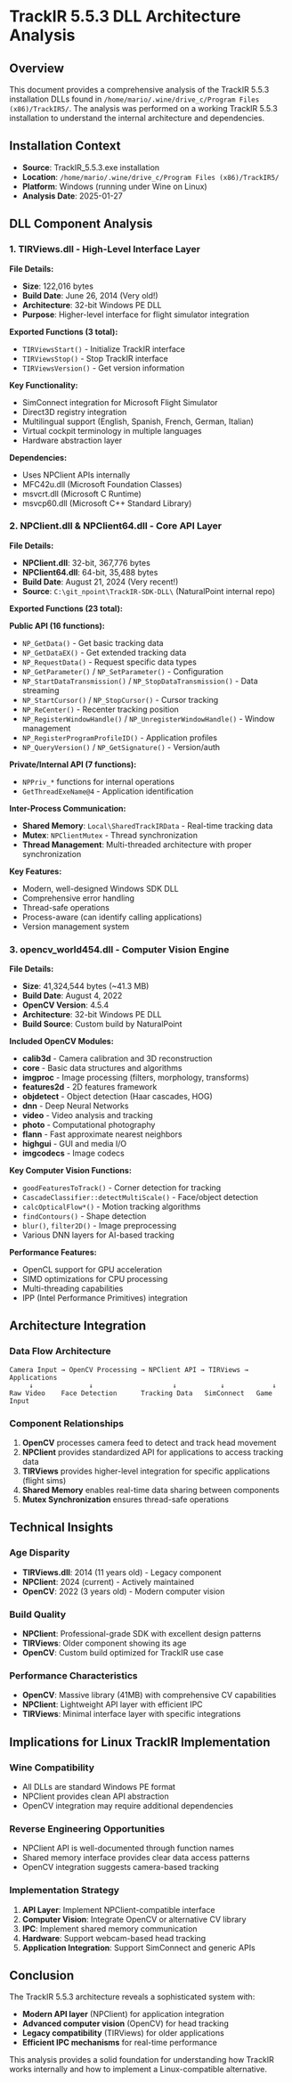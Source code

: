 # TrackIR 5.5.3 DLL Architecture Analysis

## Overview
This document provides a comprehensive analysis of the TrackIR 5.5.3 installation DLLs found in `/home/mario/.wine/drive_c/Program Files (x86)/TrackIR5/`. The analysis was performed on a working TrackIR 5.5.3 installation to understand the internal architecture and dependencies.

## Installation Context
- **Source**: TrackIR_5.5.3.exe installation
- **Location**: `/home/mario/.wine/drive_c/Program Files (x86)/TrackIR5/`
- **Platform**: Windows (running under Wine on Linux)
- **Analysis Date**: 2025-01-27

## DLL Component Analysis

### 1. TIRViews.dll - High-Level Interface Layer

**File Details:**
- **Size**: 122,016 bytes
- **Build Date**: June 26, 2014 (Very old!)
- **Architecture**: 32-bit Windows PE DLL
- **Purpose**: Higher-level interface for flight simulator integration

**Exported Functions (3 total):**
- `TIRViewsStart()` - Initialize TrackIR interface
- `TIRViewsStop()` - Stop TrackIR interface
- `TIRViewsVersion()` - Get version information

**Key Functionality:**
- SimConnect integration for Microsoft Flight Simulator
- Direct3D registry integration
- Multilingual support (English, Spanish, French, German, Italian)
- Virtual cockpit terminology in multiple languages
- Hardware abstraction layer

**Dependencies:**
- Uses NPClient APIs internally
- MFC42u.dll (Microsoft Foundation Classes)
- msvcrt.dll (Microsoft C Runtime)
- msvcp60.dll (Microsoft C++ Standard Library)

### 2. NPClient.dll & NPClient64.dll - Core API Layer

**File Details:**
- **NPClient.dll**: 32-bit, 367,776 bytes
- **NPClient64.dll**: 64-bit, 35,488 bytes
- **Build Date**: August 21, 2024 (Very recent!)
- **Source**: `C:\git_npoint\TrackIR-SDK-DLL\` (NaturalPoint internal repo)

**Exported Functions (23 total):**

**Public API (16 functions):**
- `NP_GetData()` - Get basic tracking data
- `NP_GetDataEX()` - Get extended tracking data
- `NP_RequestData()` - Request specific data types
- `NP_GetParameter()` / `NP_SetParameter()` - Configuration
- `NP_StartDataTransmission()` / `NP_StopDataTransmission()` - Data streaming
- `NP_StartCursor()` / `NP_StopCursor()` - Cursor tracking
- `NP_ReCenter()` - Recenter tracking position
- `NP_RegisterWindowHandle()` / `NP_UnregisterWindowHandle()` - Window management
- `NP_RegisterProgramProfileID()` - Application profiles
- `NP_QueryVersion()` / `NP_GetSignature()` - Version/auth

**Private/Internal API (7 functions):**
- `NPPriv_*` functions for internal operations
- `GetThreadExeName@4` - Application identification

**Inter-Process Communication:**
- **Shared Memory**: `Local\SharedTrackIRData` - Real-time tracking data
- **Mutex**: `NPClientMutex` - Thread synchronization
- **Thread Management**: Multi-threaded architecture with proper synchronization

**Key Features:**
- Modern, well-designed Windows SDK DLL
- Comprehensive error handling
- Thread-safe operations
- Process-aware (can identify calling applications)
- Version management system

### 3. opencv_world454.dll - Computer Vision Engine

**File Details:**
- **Size**: 41,324,544 bytes (~41.3 MB)
- **Build Date**: August 4, 2022
- **OpenCV Version**: 4.5.4
- **Architecture**: 32-bit Windows PE DLL
- **Build Source**: Custom build by NaturalPoint

**Included OpenCV Modules:**
- **calib3d** - Camera calibration and 3D reconstruction
- **core** - Basic data structures and algorithms
- **imgproc** - Image processing (filters, morphology, transforms)
- **features2d** - 2D features framework
- **objdetect** - Object detection (Haar cascades, HOG)
- **dnn** - Deep Neural Networks
- **video** - Video analysis and tracking
- **photo** - Computational photography
- **flann** - Fast approximate nearest neighbors
- **highgui** - GUI and media I/O
- **imgcodecs** - Image codecs

**Key Computer Vision Functions:**
- `goodFeaturesToTrack()` - Corner detection for tracking
- `CascadeClassifier::detectMultiScale()` - Face/object detection
- `calcOpticalFlow*()` - Motion tracking algorithms
- `findContours()` - Shape detection
- `blur()`, `filter2D()` - Image preprocessing
- Various DNN layers for AI-based tracking

**Performance Features:**
- OpenCL support for GPU acceleration
- SIMD optimizations for CPU processing
- Multi-threading capabilities
- IPP (Intel Performance Primitives) integration

## Architecture Integration

### Data Flow Architecture
```
Camera Input → OpenCV Processing → NPClient API → TIRViews → Applications
     ↓              ↓                    ↓           ↓            ↓
Raw Video    Face Detection      Tracking Data   SimConnect   Game Input
```

### Component Relationships
1. **OpenCV** processes camera feed to detect and track head movement
2. **NPClient** provides standardized API for applications to access tracking data
3. **TIRViews** provides higher-level integration for specific applications (flight sims)
4. **Shared Memory** enables real-time data sharing between components
5. **Mutex Synchronization** ensures thread-safe operations

## Technical Insights

### Age Disparity
- **TIRViews.dll**: 2014 (11 years old) - Legacy component
- **NPClient**: 2024 (current) - Actively maintained
- **OpenCV**: 2022 (3 years old) - Modern computer vision

### Build Quality
- **NPClient**: Professional-grade SDK with excellent design patterns
- **TIRViews**: Older component showing its age
- **OpenCV**: Custom build optimized for TrackIR use case

### Performance Characteristics
- **OpenCV**: Massive library (41MB) with comprehensive CV capabilities
- **NPClient**: Lightweight API layer with efficient IPC
- **TIRViews**: Minimal interface layer with specific integrations

## Implications for Linux TrackIR Implementation

### Wine Compatibility
- All DLLs are standard Windows PE format
- NPClient provides clean API abstraction
- OpenCV integration may require additional dependencies

### Reverse Engineering Opportunities
- NPClient API is well-documented through function names
- Shared memory interface provides clear data access patterns
- OpenCV integration suggests camera-based tracking

### Implementation Strategy
1. **API Layer**: Implement NPClient-compatible interface
2. **Computer Vision**: Integrate OpenCV or alternative CV library
3. **IPC**: Implement shared memory communication
4. **Hardware**: Support webcam-based head tracking
5. **Application Integration**: Support SimConnect and generic APIs

## Conclusion

The TrackIR 5.5.3 architecture reveals a sophisticated system with:
- **Modern API layer** (NPClient) for application integration
- **Advanced computer vision** (OpenCV) for head tracking
- **Legacy compatibility** (TIRViews) for older applications
- **Efficient IPC mechanisms** for real-time performance

This analysis provides a solid foundation for understanding how TrackIR works internally and how to implement a Linux-compatible alternative.
